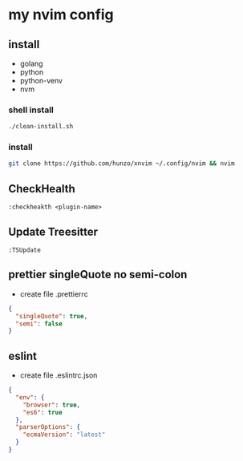 # my nvim config

## install

- golang
- python
- python-venv
- nvm

### shell install

```bash
./clean-install.sh
```

### install

```bash
git clone https://github.com/hunzo/xnvim ~/.config/nvim && nvim
```

## CheckHealth

```
:checkheakth <plugin-name>
```

## Update Treesitter

```
:TSUpdate
```

## prettier singleQuote no semi-colon

- create file .prettierrc

```json
{
  "singleQuote": true,
  "semi": false
}
```

## eslint

- create file .eslintrc.json

```json
{
  "env": {
    "browser": true,
    "es6": true
  },
  "parserOptions": {
    "ecmaVersion": "latest"
  }
}
```
